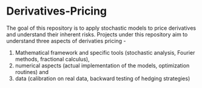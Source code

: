 # Derivatives-Pricing

The goal of this repository is to apply stochastic models to price derivatives and understand their inherent risks. Projects under this repository aim to understand three aspects of derivaties pricing -
1. Mathematical framework and specific tools (stochastic analysis, Fourier methods, fractional calculus),
2. numerical aspects (actual implementation of the models, optimization routines) and
3. data (calibration on real data, backward testing of hedging strategies)
